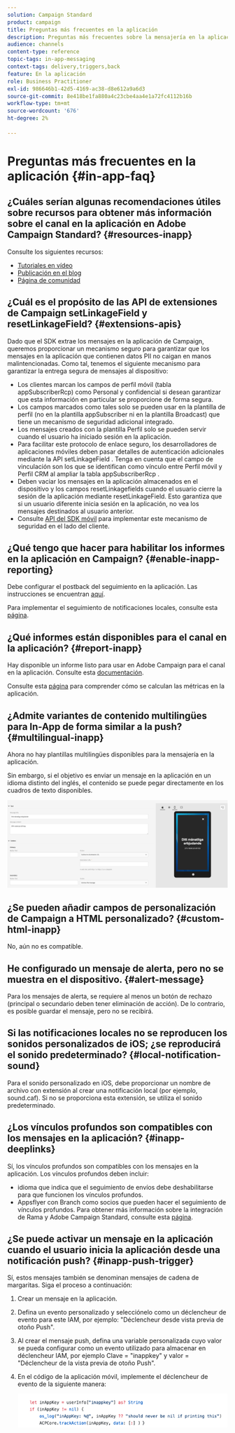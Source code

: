 ```yaml
---
solution: Campaign Standard
product: campaign
title: Preguntas más frecuentes en la aplicación
description: Preguntas más frecuentes sobre la mensajería en la aplicación
audience: channels
content-type: reference
topic-tags: in-app-messaging
context-tags: delivery,triggers,back
feature: En la aplicación
role: Business Practitioner
exl-id: 986646b1-42d5-4169-ac38-d8e612a9a6d3
source-git-commit: 8e418be1fa880a4c23cbe4aa4e1a72fc4112b16b
workflow-type: tm+mt
source-wordcount: '676'
ht-degree: 2%

---
```



# Preguntas más frecuentes en la aplicación {#in-app-faq}

## ¿Cuáles serían algunas recomendaciones útiles sobre recursos para obtener más información sobre el canal en la aplicación en Adobe Campaign Standard? {#resources-inapp}

Consulte los siguientes recursos:

* [Tutoriales en vídeo](https://experienceleague.adobe.com/docs/campaign-standard-learn/tutorials/communication-channels/mobile/in-app/in-app-message-overview.html)
* [Publicación en el blog](https://theblog.adobe.com/get-more-out-of-the-new-in-app-message-channel-from-adobe-campaign/)
* [Página de comunidad](https://experienceleaguecommunities.adobe.com/t5/adobe-campaign-standard/ct-p/adobe-campaign-standard-community)

## ¿Cuál es el propósito de las API de extensiones de Campaign setLinkageField y resetLinkageField? {#extensions-apis}

Dado que el SDK extrae los mensajes en la aplicación de Campaign, queremos proporcionar un mecanismo seguro para garantizar que los mensajes en la aplicación que contienen datos PII no caigan en manos malintencionadas. Como tal, tenemos el siguiente mecanismo para garantizar la entrega segura de mensajes al dispositivo:

* Los clientes marcan los campos de perfil móvil (tabla appSubscriberRcp) como Personal y confidencial si desean garantizar que esta información en particular se proporcione de forma segura.
* Los campos marcados como tales solo se pueden usar en la plantilla de perfil (no en la plantilla appSubscriber ni en la plantilla Broadcast) que tiene un mecanismo de seguridad adicional integrado.
* Los mensajes creados con la plantilla Perfil solo se pueden servir cuando el usuario ha iniciado sesión en la aplicación.
* Para facilitar este protocolo de enlace seguro, los desarrolladores de aplicaciones móviles deben pasar detalles de autenticación adicionales mediante la API setLinkageField . Tenga en cuenta que el campo de vinculación son los que se identifican como vínculo entre Perfil móvil y Perfil CRM al ampliar la tabla appSubscriberRcp .
* Deben vaciar los mensajes en la aplicación almacenados en el dispositivo y los campos resetLinkagefields cuando el usuario cierre la sesión de la aplicación mediante resetLinkageField. Esto garantiza que si un usuario diferente inicia sesión en la aplicación, no vea los mensajes destinados al usuario anterior.
* Consulte [API del SDK móvil](https://aep-sdks.gitbook.io/docs/using-mobile-extensions/adobe-campaign-standard/adobe-campaign-standard-api-reference) para implementar este mecanismo de seguridad en el lado del cliente.

## ¿Qué tengo que hacer para habilitar los informes en la aplicación en Campaign? {#enable-inapp-reporting}

Debe configurar el postback del seguimiento en la aplicación. Las instrucciones se encuentran [aquí](https://helpx.adobe.com/campaign/kb/config-app-in-launch.html#InApptrackingpostback).

Para implementar el seguimiento de notificaciones locales, consulte esta [página](../../administration/using/local-tracking.md).

## ¿Qué informes están disponibles para el canal en la aplicación? {#report-inapp}

Hay disponible un informe listo para usar en Adobe Campaign para el canal en la aplicación. Consulte esta [documentación](../../reporting/using/in-app-report.md).

Consulte esta [página](../../reporting/using/indicator-calculation.md#in-app-delivery) para comprender cómo se calculan las métricas en la aplicación.

## ¿Admite variantes de contenido multilingües para In-App de forma similar a la push? {#multilingual-inapp}

Ahora no hay plantillas multilingües disponibles para la mensajería en la aplicación.

Sin embargo, si el objetivo es enviar un mensaje en la aplicación en un idioma distinto del inglés, el contenido se puede pegar directamente en los cuadros de texto disponibles.

![](assets/faq_inapp.png)

## ¿Se pueden añadir campos de personalización de Campaign a HTML personalizado? {#custom-html-inapp}

No, aún no es compatible.

## He configurado un mensaje de alerta, pero no se muestra en el dispositivo. {#alert-message}

Para los mensajes de alerta, se requiere al menos un botón de rechazo (principal o secundario deben tener eliminación de acción). De lo contrario, es posible guardar el mensaje, pero no se recibirá.

## Si las notificaciones locales no se reproducen los sonidos personalizados de iOS; ¿se reproducirá el sonido predeterminado? {#local-notification-sound}

Para el sonido personalizado en iOS, debe proporcionar un nombre de archivo con extensión al crear una notificación local (por ejemplo, sound.caf). Si no se proporciona esta extensión, se utiliza el sonido predeterminado.

## ¿Los vínculos profundos son compatibles con los mensajes en la aplicación? {#inapp-deeplinks}

Sí, los vínculos profundos son compatibles con los mensajes en la aplicación. Los vínculos profundos deben incluir:

* idioma que indica que el seguimiento de envíos debe deshabilitarse para que funcionen los vínculos profundos.
* Appsflyer con Branch como socios que pueden hacer el seguimiento de vínculos profundos. Para obtener más información sobre la integración de Rama y Adobe Campaign Standard, consulte esta [página](https://help.branch.io/using-branch/docs/adobe-campaign-standard-1).

## ¿Se puede activar un mensaje en la aplicación cuando el usuario inicia la aplicación desde una notificación push? {#inapp-push-trigger}

Sí, estos mensajes también se denominan mensajes de cadena de margaritas. Siga el proceso a continuación:

1. Crear un mensaje en la aplicación.

1. Defina un evento personalizado y selecciónelo como un déclencheur de evento para este IAM, por ejemplo: &quot;Déclencheur desde vista previa de otoño Push&quot;.

1. Al crear el mensaje push, defina una variable personalizada cuyo valor se pueda configurar como un evento utilizado para almacenar en déclencheur IAM, por ejemplo Clave = &quot;inappkey&quot; y valor = &quot;Déclencheur de la vista previa de otoño Push&quot;.

1. En el código de la aplicación móvil, implemente el déclencheur de evento de la siguiente manera:

   ![](assets/faq_inapp_2.png)
